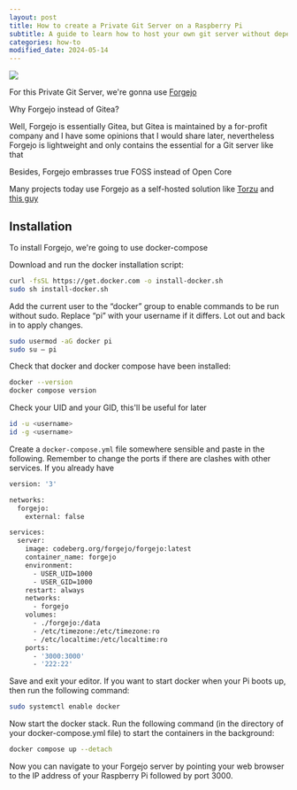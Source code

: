 ```yaml
---
layout: post
title: How to create a Private Git Server on a Raspberry Pi
subtitle: A guide to learn how to host your own git server without depending on big tech
categories: how-to
modified_date: 2024-05-14
---
```

<img src="/images/rpi5.png">

For this Private Git Server, we're gonna use <a href="https://forgejo.org/" target="_blank">Forgejo</a>

Why Forgejo instead of Gitea?

Well, Forgejo is essentially Gitea, but Gitea is maintained by a for-profit company and I have some opinions that I would share later, nevertheless Forgejo is lightweight and only contains the essential for a Git server like that

Besides, Forgejo embrasses true FOSS instead of Open Core

Many projects today use Forgejo as a self-hosted solution like <a href="https://github.com/litucks/torzu" target="_blank">Torzu</a> and <a href="https://git.slowb.ro/explore/repos" target="_blank">this guy</a>

## Installation
To install Forgejo, we're going to use docker-compose

Download and run the docker installation script:

```bash
curl -fsSL https://get.docker.com -o install-docker.sh
sudo sh install-docker.sh
```
Add the current user to the “docker” group to enable commands to be run without sudo. Replace “pi” with your username if it differs. Lot out and back in to apply changes.

```bash
sudo usermod -aG docker pi
sudo su – pi
```
Check that docker and docker compose have been installed:

```bash
docker --version
docker compose version
```

Check your UID and your GID, this'll be useful for later

```bash
id -u <username>
id -g <username>
```
Create a ```docker-compose.yml``` file somewhere sensible and paste in the following. Remember to change the ports if there are clashes with other services. If you already have

```bash
version: '3'

networks:
  forgejo:
    external: false

services:
  server:
    image: codeberg.org/forgejo/forgejo:latest
    container_name: forgejo
    environment:
      - USER_UID=1000
      - USER_GID=1000
    restart: always
    networks:
      - forgejo
    volumes:
      - ./forgejo:/data
      - /etc/timezone:/etc/timezone:ro
      - /etc/localtime:/etc/localtime:ro
    ports:
      - '3000:3000'
      - '222:22'
```
Save and exit your editor. If you want to start docker when your Pi boots up, then run the following command:

```bash
sudo systemctl enable docker
```
Now start the docker stack. Run the following command (in the directory of your docker-compose.yml file) to start the containers in the background:

```bash
docker compose up --detach
```
Now you can navigate to your Forgejo server by pointing your web browser to the IP address of your Raspberry Pi followed by port 3000.